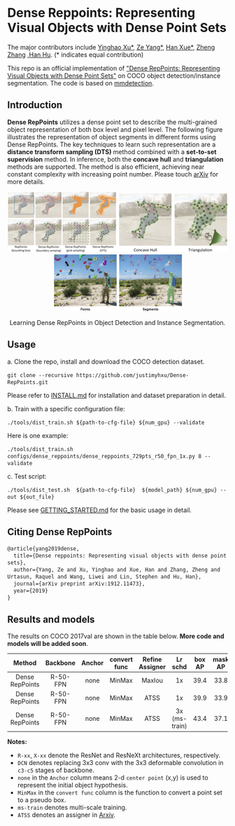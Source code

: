 # Dense Reppoints: Representing Visual Objects with Dense Point Sets

The major contributors include [Yinghao Xu*](https://github.com/justimyhxu), [Ze Yang*](https://yangze.tech/), [Han Xue*](https://github.com/xiaoxiaoxh), [Zheng Zhang](https://www.microsoft.com/en-us/research/people/zhez/) ,[Han Hu](https://ancientmooner.github.io/). (* indicates equal contribution)

This repo is an official implementation of ["Dense RepPoints: Representing Visual Objects with Dense Point Sets"](https://arxiv.org/abs/1912.11473) on COCO object detection/instance segmentation. The code is based on [mmdetection](https://github.com/open-mmlab/mmdetection).


## Introduction
**Dense RepPoints** utilizes a dense point set to describe the multi-grained object representation of both box level and pixel level. The following figure illustrates the representation of object segments in different forms using Dense RepPoints. The key techniques to learn such representation are a **distance transform sampling (DTS)** method combined with a **set-to-set supervision** method. In inference, both the **concave hull** and **triangulation** methods are supported. The method is also efficient, achieving near constant complexity with increasing point number. Please touch [arXiv](https://arxiv.org/abs/1912.11473) for more details. 

<div align="center">
  <img src="demo/dense_reppoints.png" width="250px" />  <img src="demo/inference_mask.png" width="250px" /> <img src="demo/pts_seg.png" width="295px" />  
  <p>Learning Dense RepPoints in Object Detection and Instance Segmentation.</p>
</div>



## Usage

a. Clone the repo, install and download the COCO detection dataset.
```
git clone --recursive https://github.com/justimyhxu/Dense-RepPoints.git
```
Please refer to [INSTALL.md](./docs/INSTALL.md) for installation and dataset preparation in detail.

b. Train with a specific configuration file:
```
./tools/dist_train.sh ${path-to-cfg-file} ${num_gpu} --validate
```
Here is one example:
```
./tools/dist_train.sh configs/dense_reppoints/dense_reppoints_729pts_r50_fpn_1x.py 8 --validate
```

c. Test script:
```
./tools/dist_test.sh  ${path-to-cfg-file}  ${model_path} ${num_gpu} --out ${out_file}
```
Please see [GETTING_STARTED.md](./docs/GETTING_STARTED.md) for the basic usage in detail.

## Citing Dense RepPoints

```
@article{yang2019dense,
  title={Dense reppoints: Representing visual objects with dense point sets},
  author={Yang, Ze and Xu, Yinghao and Xue, Han and Zhang, Zheng and Urtasun, Raquel and Wang, Liwei and Lin, Stephen and Hu, Han},
  journal={arXiv preprint arXiv:1912.11473},
  year={2019}
}
```

## Results and models

The results on COCO 2017val are shown in the table below. **More code and models will be added soon**.


| Method          | Backbone | Anchor    |  convert func | Refine Assigner  | Lr schd | box AP   | mask AP    | Download |
| :----:          | :------: | :-------: | :------:      | :-----:| :-----: | :----:  | :------: | :------:  |
| Dense RepPoints | R-50-FPN | none      | MinMax        | MaxIou           |1x       | 39.4     | 33.8     | [model](https://drive.google.com/file/d/1gAgGTqsrufRleYflrClxI0AUuUC_x1MN/view?usp=sharing) |
| Dense RepPoints | R-50-FPN | none      | MinMax        | ATSS             |1x       | 39.9     | 33.9     | [model](https://drive.google.com/file/d/1jhojzH0N9KI2SpLa-xNQZHZUCU9O5SAE/view?usp=sharing) |
| Dense RepPoints | R-50-FPN | none      | MinMax        | ATSS            |3x (ms-train)       | 43.4     | 37.1     | [model](https://drive.google.com/file/d/1ZPd1iCZGEzqhVs4PwCXdThzqp0ufa_KX/view?usp=sharing) |


**Notes:**

- `R-xx`, `X-xx` denote the ResNet and ResNeXt architectures, respectively. 
- `DCN` denotes replacing 3x3 conv with the 3x3 deformable convolution in `c3-c5` stages of backbone.
- `none` in the `Anchor` column means 2-d `center point` (x,y) is used to represent the initial object hypothesis. 
-  `MinMax` in the `convert func` column is the function to convert a point set to a pseudo box.
- `ms-train` denotes multi-scale training.
- `ATSS` denotes an assigner in [Arxiv](https://arxiv.org/abs/1912.02424).


